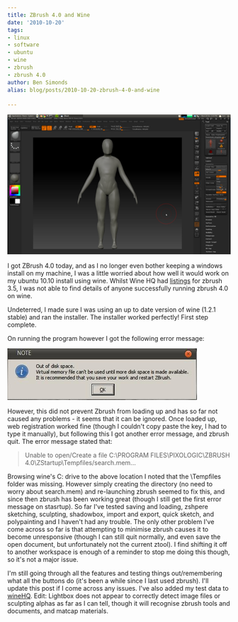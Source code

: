 ```yaml
---
title: ZBrush 4.0 and Wine
date: '2010-10-20'
tags:
- linux
- software
- ubuntu
- wine
- zbrush
- zbrush 4.0
author: Ben Simonds
alias: blog/posts/2010-10-20-zbrush-4-0-and-wine

---
```


![>< ><](/images/old/screenshot-6.png)


I got ZBrush 4.0 today, and as I no longer even bother keeping a windows install on my machine, I was a little worried about how well it would work on my ubuntu 10.10 install using wine. Whilst Wine HQ had [listings](http://appdb.winehq.org/objectManager.php?sClass=version&iId=8023&iTestingId=12117) for zbrush 3.5, I was not able to find details of anyone successfully running zbrush 4.0 on wine.

Undeterred, I made sure I was using an up to date version of wine (1.2.1 stable) and ran the installer. The installer worked perfectly! First step complete.

On running the program however I got the following error message:

![>< ><](/images/old/error.jpg)


However, this did not prevent Zbrush from loading up and has so far not caused any problems - it seems that it can be ignored. Once loaded up, web registration worked fine (though I couldn't copy paste the key, I had to type it manually), but following this I got another error message, and zbrush quit. The error message stated that:

> Unable to open/Create a file C:\PROGRAM FILES\PIXOLOGIC\ZBRUSH 4.0\ZStartup\Tempfiles/search.mem...

Browsing wine's C: drive to the above location I noted that the \Tempfiles folder was missing. However simply creating the directory (no need to worry about search.mem) and re-launching zbrush seemed to fix this, and since then zbrush has been working great (though I still get the first error message on stasrtup). So far I've tested saving and loading, zshpere sketching, sculpting, shadowbox, import and export, quick sketch, and polypainting and I haven't had any trouble. The only other problem I've come across so far is that attempting to minimise zbrush causes it to become unresponsive (though I can still quit normally, and even save the open document, but unfortunately not the current ztool). I find shifting it off to another workspace is enough of a reminder to stop me doing this though, so it's not a major issue.

I'm still going through all the features and testing things out/remembering what all the buttons do (it's been a while since I last used zbrush). I'll update this post if I come across any issues. I've also added my test data to [wineHQ](http://appdb.winehq.org/objectManager.php?sClass=version&iId=21702). Edit: Lightbox does not appear to correctly detect image files or sculpting alphas as far as I can tell, though it will recognise zbrush tools and documents, and matcap materials.




